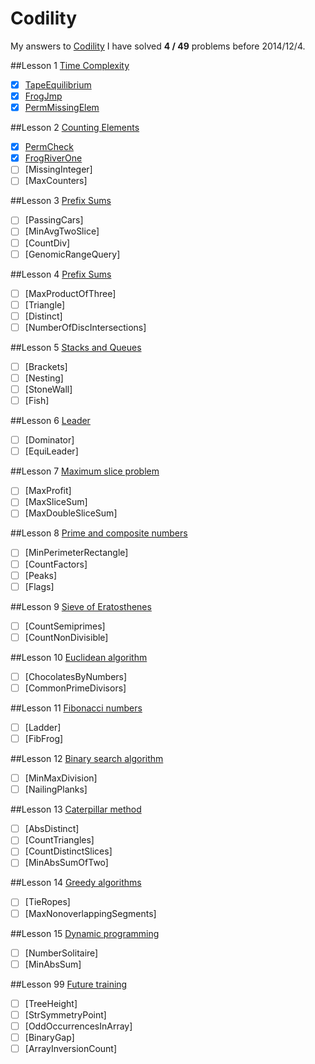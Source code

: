 Codility
========

My answers to [Codility](https://codility.com/programmers/lessons/)
I have solved **4 / 49** problems before 2014/12/4.

##Lesson 1 [Time Complexity](https://codility.com/programmers/lessons/1)
- [x] [TapeEquilibrium](https://github.com/acprimer/Codility/blob/master/src/lesson1/TapeEquilibrium.java)
- [x] [FrogJmp](https://github.com/acprimer/Codility/blob/master/src/lesson1/FrogJmp.java)
- [x] [PermMissingElem](https://github.com/acprimer/Codility/blob/master/src/lesson1/PermMissingElem.java)

##Lesson 2 [Counting Elements](https://codility.com/programmers/lessons/2)
- [x] [PermCheck](https://github.com/acprimer/Codility/blob/master/src/lesson2/PermCheck.java)
- [x] [FrogRiverOne](https://github.com/acprimer/Codility/blob/master/src/lesson2/FrogRiverOne.java)
- [ ] [MissingInteger]
- [ ] [MaxCounters]

##Lesson 3 [Prefix Sums](https://codility.com/programmers/lessons/3)
- [ ] [PassingCars]
- [ ] [MinAvgTwoSlice]
- [ ] [CountDiv]
- [ ] [GenomicRangeQuery]

##Lesson 4 [Prefix Sums](https://codility.com/programmers/lessons/4)
- [ ] [MaxProductOfThree]
- [ ] [Triangle]
- [ ] [Distinct]
- [ ] [NumberOfDiscIntersections]

##Lesson 5 [Stacks and Queues](https://codility.com/programmers/lessons/5)
- [ ] [Brackets]
- [ ] [Nesting]
- [ ] [StoneWall]
- [ ] [Fish]

##Lesson 6 [Leader](https://codility.com/programmers/lessons/6)
- [ ] [Dominator]
- [ ] [EquiLeader]

##Lesson 7 [Maximum slice problem](https://codility.com/programmers/lessons/7)
- [ ] [MaxProfit]
- [ ] [MaxSliceSum]
- [ ] [MaxDoubleSliceSum]

##Lesson 8 [Prime and composite numbers](https://codility.com/programmers/lessons/8)
- [ ] [MinPerimeterRectangle]
- [ ] [CountFactors]
- [ ] [Peaks]
- [ ] [Flags]

##Lesson 9 [Sieve of Eratosthenes](https://codility.com/programmers/lessons/9)
- [ ] [CountSemiprimes]
- [ ] [CountNonDivisible]

##Lesson 10 [Euclidean algorithm](https://codility.com/programmers/lessons/10)
- [ ] [ChocolatesByNumbers]
- [ ] [CommonPrimeDivisors]

##Lesson 11 [Fibonacci numbers](https://codility.com/programmers/lessons/11)
- [ ] [Ladder]
- [ ] [FibFrog]

##Lesson 12 [Binary search algorithm](https://codility.com/programmers/lessons/12)
- [ ] [MinMaxDivision]
- [ ] [NailingPlanks]

##Lesson 13 [Caterpillar method](https://codility.com/programmers/lessons/13)
- [ ] [AbsDistinct]
- [ ] [CountTriangles]
- [ ] [CountDistinctSlices]
- [ ] [MinAbsSumOfTwo]

##Lesson 14 [Greedy algorithms](https://codility.com/programmers/lessons/15)
- [ ] [TieRopes]
- [ ] [MaxNonoverlappingSegments]

##Lesson 15 [Dynamic programming](https://codility.com/programmers/lessons/16)
- [ ] [NumberSolitaire]
- [ ] [MinAbsSum]

##Lesson 99 [Future training](https://codility.com/programmers/lessons/14)
- [ ] [TreeHeight]
- [ ] [StrSymmetryPoint]
- [ ] [OddOccurrencesInArray]
- [ ] [BinaryGap]
- [ ] [ArrayInversionCount]